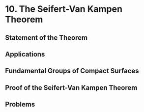 # 10. The Seifert-Van Kampen Theorem
## Statement of the Theorem
## Applications
## Fundamental Groups of Compact Surfaces
## Proof of the Seifert-Van Kampen Theorem
## Problems
